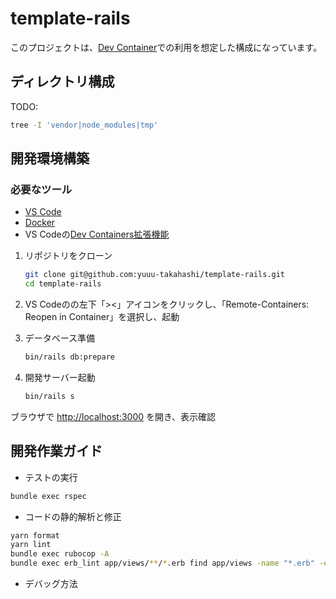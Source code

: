 # template-rails

このプロジェクトは、[Dev Container](https://code.visualstudio.com/docs/devcontainers/containers)での利用を想定した構成になっています。

## ディレクトリ構成

TODO:

```bash
tree -I 'vendor|node_modules|tmp'
```

## 開発環境構築

### 必要なツール

- [VS Code](https://code.visualstudio.com/)
- [Docker](https://www.docker.com/ja-jp/)
- VS Codeの[Dev Containers拡張機能](https://marketplace.visualstudio.com/items?itemName=ms-vscode-remote.remote-containers)

1. リポジトリをクローン

   ```bash
   git clone git@github.com:yuuu-takahashi/template-rails.git
   cd template-rails
   ```

2. VS Codeのの左下「><」アイコンをクリックし、「Remote-Containers: Reopen in Container」を選択し、起動

3. データベース準備

   ```bash
   bin/rails db:prepare
   ```

4. 開発サーバー起動

   ```bash
   bin/rails s
   ```

ブラウザで <http://localhost:3000> を開き、表示確認

## 開発作業ガイド

- テストの実行

```bash
bundle exec rspec
```

- コードの静的解析と修正

```bash
yarn format
yarn lint
bundle exec rubocop -A
bundle exec erb_lint app/views/**/*.erb find app/views -name "*.erb" -exec bundle exec htmlbeautifier {} \;
```

- デバッグ方法
